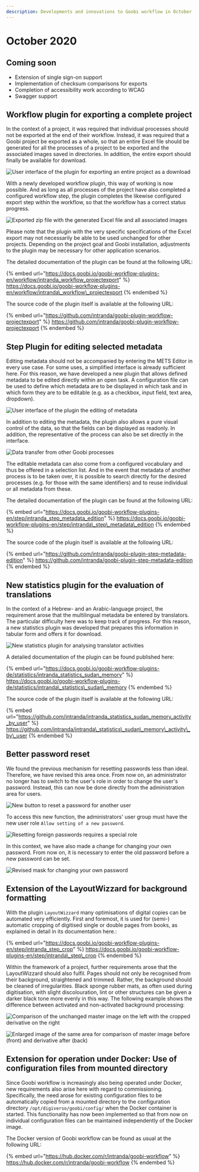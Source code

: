 ```yaml
---
description: Developments and innovations to Goobi workflow in October 2020
---
```


# October 2020

## Coming soon

* Extension of single sign-on support
* Implementation of checksum comparisons for exports
* Completion of accessibility work according to WCAG
* Swagger support

## Workflow plugin for exporting a complete project

In the context of a project, it was required that individual processes should not be exported at the end of their workflow. Instead, it was required that a Goobi project be exported as a whole, so that an entire Excel file should be generated for all the processes of a project to be exported and the associated images saved in directories. In addition, the entire export should finally be available for download.

![User interface of the plugin for exporting an entire project as a download](../.gitbook/assets/2010\_export1\_en.png)

With a newly developed workflow plugin, this way of working is now possible. And as long as all processes of the project have also completed a configured workflow step, the plugin completes the likewise configured export step within the workflow, so that the workflow has a correct status progress.

![Exported zip file with the generated Excel file and all associated images](../.gitbook/assets/2010\_export2.png)

Please note that the plugin with the very specific specifications of the Excel export may not necessarily be able to be used unchanged for other projects. Depending on the project goal and Goobi installation, adjustments to the plugin may be necessary for other application scenarios.

The detailed documentation of the plugin can be found at the following URL:

{% embed url="https://docs.goobi.io/goobi-workflow-plugins-en/workflow/intranda_workflow_projectexport" %}
https://docs.goobi.io/goobi-workflow-plugins-en/workflow/intranda\_workflow\_projectexport
{% endembed %}

The source code of the plugin itself is available at the following URL:

{% embed url="https://github.com/intranda/goobi-plugin-workflow-projectexport" %}
https://github.com/intranda/goobi-plugin-workflow-projectexport
{% endembed %}

## Step Plugin for editing selected metadata

Editing metadata should not be accompanied by entering the METS Editor in every use case. For some uses, a simplified interface is already sufficient here. For this reason, we have developed a new plugin that allows defined metadata to be edited directly within an open task. A configuration file can be used to define which metadata are to be displayed in which task and in which form they are to be editable (e.g. as a checkbox, input field, text area, dropdown).

![User interface of the plugin the editing of metadata](../.gitbook/assets/2010\_metadata\_edition1\_en.png)

In addition to editing the metadata, the plugin also allows a pure visual control of the data, so that the fields can be displayed as readonly. In addition, the representative of the process can also be set directly in the interface.

![Data transfer from other Goobi processes](../.gitbook/assets/2010\_metadata\_edition2\_en.png)

The editable metadata can also come from a configured vocabulary and thus be offered in a selection list. And in the event that metadata of another process is to be taken over, it is possible to search directly for the desired processes (e.g. for those with the same identifiers) and to reuse individual or all metadata from these.

The detailed documentation of the plugin can be found at the following URL:

{% embed url="https://docs.goobi.io/goobi-workflow-plugins-en/step/intranda_step_metadata_edition" %}
https://docs.goobi.io/goobi-workflow-plugins-en/step/intranda\_step\_metadata\_edition
{% endembed %}

The source code of the plugin itself is available at the following URL:

{% embed url="https://github.com/intranda/goobi-plugin-step-metadata-edition" %}
https://github.com/intranda/goobi-plugin-step-metadata-edition
{% endembed %}

## New statistics plugin for the evaluation of translations

In the context of a Hebrew- and an Arabic-language project, the requirement arose that the multilingual metadata be entered by translators. The particular difficulty here was to keep track of progress. For this reason, a new statistics plugin was developed that prepares this information in tabular form and offers it for download.

![New statistics plugin for analysing translator activities](../.gitbook/assets/2010\_statistics\_en.png)

A detailed documentation of the plugin can be found published here:

{% embed url="https://docs.goobi.io/goobi-workflow-plugins-de/statistics/intranda_statistics_sudan_memory" %}
https://docs.goobi.io/goobi-workflow-plugins-de/statistics/intranda\_statistics\_sudan\_memory
{% endembed %}

The source code of the plugin itself is available at the following URL:

{% embed url="https://github.com/intranda/intranda_statistics_sudan_memory_activity_by_user" %}
https://github.com/intranda/intranda\_statistics\_sudan\_memory\_activity\_by\_user
{% endembed %}

## Better password reset

We found the previous mechanism for resetting passwords less than ideal. Therefore, we have revised this area once. From now on, an administrator no longer has to switch to the user's role in order to change the user's password. Instead, this can now be done directly from the administration area for users.

![New button to reset a password for another user](../.gitbook/assets/2010\_changePassword1\_en.png)

To access this new function, the administrators' user group must have the new user role `Allow setting of a new password`.

![Resetting foreign passwords requires a special role](../.gitbook/assets/2010\_changePassword2\_en.png)

In this context, we have also made a change for changing your own password. From now on, it is necessary to enter the old password before a new password can be set.

![Revised mask for changing your own password](../.gitbook/assets/2010\_changePassword3\_en.png)

## Extension of the LayoutWizzard for background formatting

With the plugin `LayoutWizzard` many optimisations of digital copies can be automated very efficiently. First and foremost, it is used for (semi-) automatic cropping of digitised single or double pages from books, as explained in detail in its documentation here.:

{% embed url="https://docs.goobi.io/goobi-workflow-plugins-en/step/intranda_step_crop" %}
https://docs.goobi.io/goobi-workflow-plugins-en/step/intranda\_step\_crop
{% endembed %}

Within the framework of a project, further requirements arose that the LayoutWizzard should also fulfil. Pages should not only be recognised from their background, straightened and trimmed. Rather, the background should be cleaned of irregularities. Black sponge rubber mats, as often used during digitisation, with slight discolouration, lint or other structures can be given a darker black tone more evenly in this way. The following example shows the difference between activated and non-activated background processing:

![Comparison of the unchanged master image on the left with the cropped derivative on the right](../.gitbook/assets/2010\_layoutwizzard1.png)

![Enlarged image of the same area for comparison of master image before (front) and derivative after (back)](../.gitbook/assets/2010\_layoutwizzard2.png)

## Extension for operation under Docker: Use of configuration files from mounted directory

Since Goobi workflow is increasingly also being operated under Docker, new requirements also arise here with regard to commissioning. Specifically, the need arose for existing configuration files to be automatically copied from a mounted directory to the configuration directory `/opt/digiverso/goobi/config/` when the Docker container is started. This functionality has now been implemented so that from now on individual configuration files can be maintained independently of the Docker image.

The Docker version of Goobi workflow can be found as usual at the following URL:

{% embed url="https://hub.docker.com/r/intranda/goobi-workflow" %}
https://hub.docker.com/r/intranda/goobi-workflow
{% endembed %}
